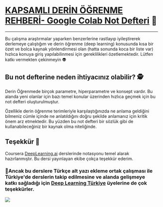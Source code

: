 # [KAPSAMLI DERİN ÖĞRENME REHBERİ- Google Colab Not Defteri](https://colab.research.google.com/github/ayyucekizrak/Kapsamli_Derin_Ogrenme_Rehberi/blob/master/Kapsaml%C4%B1_Derin_%C3%96%C4%9Frenme_Rehberi.ipynb) 📌 

---

Bu çalışma araştırmalar yaparken benzerlerine rastlayıp iyileştirerek derlemeye çalıştığım ve derin öğrenme (deep learning) konusunda kısa bir özet ve bolca kaynak yönlendirmesi olan (hatta sonunda koca bir liste var) hızlıca konuya giriş yapılabilinmesi için gereklilikleri özetlemektedir. Lütfen katkı vermekten çekinmeyin 👽


## Bu not defterine neden ihtiyacınız olabilir? 🕵
Derin Öğrenmede birçok parametre, hiperparametre ve konsept vardır. 
Bu alanda yeni olanlar için bazı temel konular üzerinden hızlıca geçmek için bu not defteri oluşturulmuştur. 

Özellikle derin öğrenme terimleriyle karşılaştığınızda ne anlama geldiğini bilmeniz cümle içinde ne anlatıldığını doğru şekilde anlamanız için kritik önem arz etmektedir. Bu yüzden bu not defteri bir sözlük gibi de kullanabileceğiniz bir kaynak olma niteliğinde. 

## Teşekkür 🙏
Coursera [DeepLearning.ai](https://www.deeplearning.ai/) derslerinde notasyonu temel alarak hazırlanmıştır. Bu dersi yayınlayan ekibe çokça teşekkür ederim. 

### 🏅Ancak bu derslere Türkçe alt yazı ekleme ortak çalışması ile Türkiye'de derslerin takip edilmesine ve alanda gelişmeye katkı sağladığı için [Deep Learning Türkiye](https://medium.com/deep-learning-turkiye/t%C3%BCrk%C3%A7e-altyaz%C4%B1l%C4%B1-yapay-zeka-ve-derin-%C3%B6%C4%9Frenme-kursu-deeplearning-ai-85d60f4f29d7) üyelerine de çok teşekkürler.

<img align="left" src="https://github.com/ayyucekizrak/Kapsamli_Derin_Ogrenme_Rehberi/blob/master/kapak.jpg">

